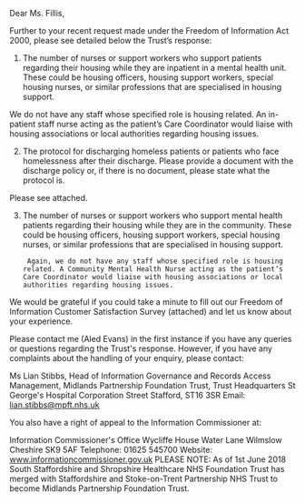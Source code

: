 Dear Ms. Fillis,

Further to your recent request made under the Freedom of Information Act 2000, please see detailed below the Trust’s response:

1.    The number of nurses or support workers who support patients regarding their housing while they are inpatient in a mental health unit. These could be housing officers, housing support workers, special housing nurses, or similar professions that are specialised in housing support.
 
We do not have any staff whose specified role is housing related. An in-patient staff nurse acting as the patient’s Care Coordinator would liaise with housing associations or local authorities regarding housing issues.
 
2.    The protocol for discharging homeless patients or patients who face homelessness after their discharge. Please provide a document with the discharge policy or, if there is no document, please state what the protocol is.
 
Please see attached.
 
3.    The number of nurses or support workers who support mental health patients regarding their housing while they are in the community. These could be housing officers, housing support workers, special housing nurses, or similar professions that are specialised in housing support.
 
           Again, we do not have any staff whose specified role is housing related. A Community Mental Health Nurse acting as the patient’s Care Coordinator would liaise with housing associations or local        authorities regarding housing issues.
 

We would be grateful if you could take a minute to fill out our Freedom of Information Customer Satisfaction Survey (attached) and let us know about your experience.

Please contact me (Aled Evans) in the first instance if you have any queries or questions regarding the Trust's response.  However, if you have any complaints about the handling of your enquiry, please contact: 

Ms Lian Stibbs, Head of Information Governance and Records Access Management, Midlands Partnership Foundation Trust, Trust Headquarters St George's Hospital Corporation Street Stafford, ST16 3SR
Email: lian.stibbs@mpft.nhs.uk 

You also have a right of appeal to the Information Commissioner at: 

Information Commissioner's Office
Wycliffe House
Water Lane
Wilmslow
Cheshire
SK9 5AF
Telephone: 01625 545700
Website: www.informationcommissioner.gov.uk
PLEASE NOTE: As of 1st June 2018 South Staffordshire and Shropshire Healthcare NHS Foundation Trust has merged with Staffordshire and Stoke-on-Trent Partnership NHS Trust to become Midlands Partnership Foundation Trust.
